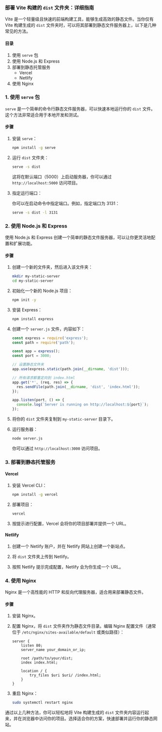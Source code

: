 ### 部署 Vite 构建的 `dist` 文件夹：详细指南

Vite 是一个轻量级且快速的前端构建工具，能够生成高效的静态文件。当你仅有 Vite 构建生成的 `dist` 文件夹时，可以将其部署到静态文件服务器上，以下是几种常见的方法。

#### 目录

1. 使用 `serve` 包
2. 使用 Node.js 和 Express
3. 部署到静态托管服务
   - Vercel
   - Netlify
4. 使用 Nginx

### 1. 使用 `serve` 包

`serve` 是一个简单的命令行静态文件服务器，可以快速本地运行你的 `dist` 文件。这个方法非常适合用于本地开发和测试。

#### 步骤

1. 安装 `serve`：

   ```bash
   npm install -g serve
   ```

2. 运行 `dist` 文件夹：

   ```bash
   serve -s dist
   ```

   这将在默认端口（5000）上启动服务器，你可以通过 `http://localhost:5000` 访问项目。
   
4. 指定运行端口：

   你可以在启动命令中指定端口。例如，指定端口为 3131：
   ```bash
   serve -s dist -l 3131
   ```

### 2. 使用 Node.js 和 Express

使用 Node.js 和 Express 创建一个简单的静态文件服务器，可以让你更灵活地配置和扩展功能。

#### 步骤

1. 创建一个新的文件夹，然后进入该文件夹：

   ```bash
   mkdir my-static-server
   cd my-static-server
   ```

2. 初始化一个新的 Node.js 项目：

   ```bash
   npm init -y
   ```

3. 安装 Express：

   ```bash
   npm install express
   ```

4. 创建一个 `server.js` 文件，内容如下：

   ```javascript
   const express = require('express');
   const path = require('path');

   const app = express();
   const port = 3000;

   // 设置静态文件夹
   app.use(express.static(path.join(__dirname, 'dist')));

   // 所有请求都重定向到 index.html
   app.get('*', (req, res) => {
     res.sendFile(path.join(__dirname, 'dist', 'index.html'));
   });

   app.listen(port, () => {
     console.log(`Server is running on http://localhost:${port}`);
   });
   ```

5. 将你的 `dist` 文件夹复制到 `my-static-server` 目录下。

6. 运行服务器：

   ```bash
   node server.js
   ```

   你可以通过 `http://localhost:3000` 访问项目。

### 3. 部署到静态托管服务

#### Vercel

1. 安装 Vercel CLI：

   ```bash
   npm install -g vercel
   ```

2. 部署项目：

   ```bash
   vercel
   ```

3. 按提示进行配置，Vercel 会将你的项目部署并提供一个 URL。

#### Netlify

1. 创建一个 Netlify 账户，并在 Netlify 网站上创建一个新站点。

2. 将 `dist` 文件夹上传到 Netlify。

3. 按照 Netlify 提示完成配置，Netlify 会为你生成一个 URL。

### 4. 使用 Nginx

Nginx 是一个高性能的 HTTP 和反向代理服务器，适合用来部署静态文件。

#### 步骤

1. 安装 Nginx。

2. 配置 Nginx，将 `dist` 文件夹作为静态文件目录。编辑 Nginx 配置文件（通常位于 `/etc/nginx/sites-available/default` 或类似路径）：

   ```nginx
   server {
       listen 80;
       server_name your_domain_or_ip;

       root /path/to/your/dist;
       index index.html;

       location / {
           try_files $uri $uri/ /index.html;
       }
   }
   ```

3. 重启 Nginx：

   ```bash
   sudo systemctl restart nginx
   ```

通过以上几种方法，你可以轻松地将 Vite 构建生成的 `dist` 文件夹内容运行起来，并在浏览器中访问你的项目。选择适合你的方案，快速部署并运行你的静态网站。

